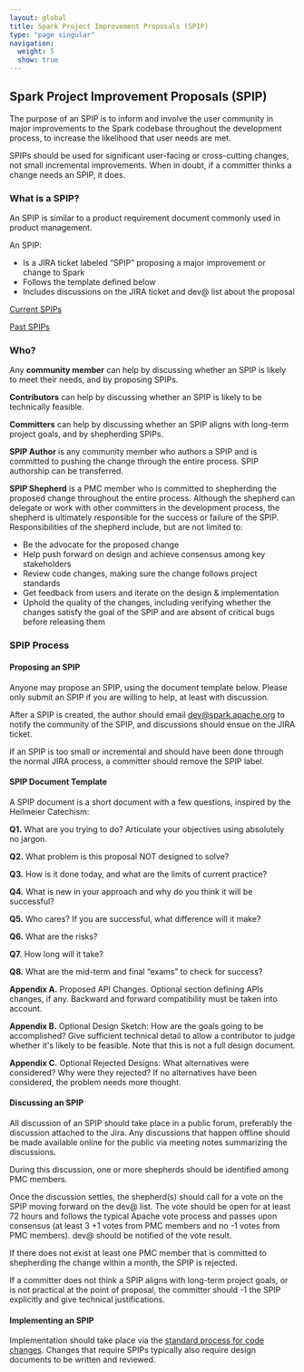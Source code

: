 ```yaml
---
layout: global
title: Spark Project Improvement Proposals (SPIP)
type: "page singular"
navigation:
  weight: 5
  show: true
---
```


<h2>Spark Project Improvement Proposals (SPIP)</h2>

The purpose of an SPIP is to inform and involve the user community in major improvements to the Spark codebase throughout the development process, to increase the likelihood that user needs are met.

SPIPs should be used for significant user-facing or cross-cutting changes, not small incremental improvements. When in doubt, if a committer thinks a change needs an SPIP, it does.

<h3>What is a SPIP?</h3>

An SPIP is similar to a product requirement document commonly used in product management.

An SPIP:

- Is a JIRA ticket labeled “SPIP” proposing a major improvement or change to Spark
- Follows the template defined below
- Includes discussions on the JIRA ticket and dev@ list about the proposal

<a href="https://issues.apache.org/jira/issues/?jql=project%20%3D%20SPARK%20AND%20status%20in%20(Open%2C%20Reopened%2C%20%22In%20Progress%22)%20AND%20(labels%20%3D%20SPIP%20OR%20summary%20~%20%22SPIP%22)%20ORDER%20BY%20createdDate%20DESC">Current SPIPs</a>

<a href="https://issues.apache.org/jira/issues/?jql=project%20%3D%20SPARK%20AND%20status%20in%20(Resolved)%20AND%20(labels%20%3D%20SPIP%20OR%20summary%20~%20%22SPIP%22)%20ORDER%20BY%20createdDate%20DESC">Past SPIPs</a>

<h3>Who?</h3>

Any <strong>community member</strong> can help by discussing whether an SPIP is likely to meet their needs, and by proposing SPIPs.

<strong>Contributors</strong> can help by discussing whether an SPIP is likely to be technically feasible.

<strong>Committers</strong> can help by discussing whether an SPIP aligns with long-term project goals, and by shepherding SPIPs.

<strong>SPIP Author</strong> is any community member who authors a SPIP and is committed to pushing the change through the entire process. SPIP authorship can be transferred.

<strong>SPIP Shepherd</strong> is a PMC member who is committed to shepherding the proposed change throughout the entire process. Although the shepherd can delegate or work with other committers in the development process, the shepherd is ultimately responsible for the success or failure of the SPIP. Responsibilities of the shepherd include, but are not limited to:

- Be the advocate for the proposed change
- Help push forward on design and achieve consensus among key stakeholders
- Review code changes, making sure the change follows project standards
- Get feedback from users and iterate on the design & implementation
- Uphold the quality of the changes, including verifying whether the changes satisfy the goal of the SPIP and are absent of critical bugs before releasing them

<h3>SPIP Process</h3>
<h4>Proposing an SPIP</h4>

Anyone may propose an SPIP, using the document template below. Please only submit an SPIP if you are willing to help, at least with discussion.

After a SPIP is created, the author should email <a href="mailto:dev@spark.apache.org">dev@spark.apache.org</a> to notify the community of the SPIP, and discussions should ensue on the JIRA ticket.

If an SPIP is too small or incremental and should have been done through the normal JIRA process, a committer should remove the SPIP label.


<h4>SPIP Document Template</h4>

A SPIP document is a short document with a few questions, inspired by the Heilmeier Catechism:

<b>Q1.</b> What are you trying to do? Articulate your objectives using absolutely no jargon.

<b>Q2.</b> What problem is this proposal NOT designed to solve?

<b>Q3.</b> How is it done today, and what are the limits of current practice?

<b>Q4.</b> What is new in your approach and why do you think it will be successful?

<b>Q5.</b> Who cares? If you are successful, what difference will it make?

<b>Q6.</b> What are the risks?

<b>Q7.</b> How long will it take?

<b>Q8.</b> What are the mid-term and final “exams” to check for success?

<b>Appendix A.</b> Proposed API Changes. Optional section defining APIs changes, if any. Backward and forward compatibility must be taken into account.

<b>Appendix B.</b> Optional Design Sketch: How are the goals going to be accomplished? Give sufficient technical detail to allow a contributor to judge whether it's likely to be feasible. Note that this is not a full design document.

<b>Appendix C.</b> Optional Rejected Designs: What alternatives were considered? Why were they rejected? If no alternatives have been considered, the problem needs more thought.



<h4>Discussing an SPIP</h4>

All discussion of an SPIP should take place in a public forum, preferably the discussion attached to the Jira. Any discussions that happen offline should be made available online for the public via meeting notes summarizing the discussions.

During this discussion, one or more shepherds should be identified among PMC members.

Once the discussion settles, the shepherd(s) should call for a vote on the SPIP moving forward on the dev@ list. The vote should be open for at least 72 hours and follows the typical Apache vote process and passes upon consensus (at least 3 +1 votes from PMC members and no -1 votes from PMC members). dev@ should be notified of the vote result.

If there does not exist at least one PMC member that is committed to shepherding the change within a month, the SPIP is rejected.

If a committer does not think a SPIP aligns with long-term project goals, or is not practical at the point of proposal, the committer should -1 the SPIP explicitly and give technical justifications.


<h4>Implementing an SPIP</h4>

Implementation should take place via the <a href="{{site.baseurl}}/contributing.html">standard process for code changes</a>. Changes that require SPIPs typically also require design documents to be written and reviewed.
